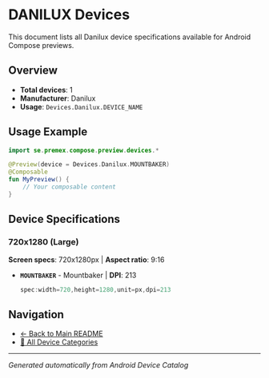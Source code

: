 # DANILUX Devices

This document lists all Danilux device specifications available for Android Compose previews.

## Overview

- **Total devices**: 1
- **Manufacturer**: Danilux
- **Usage**: `Devices.Danilux.DEVICE_NAME`

## Usage Example

```kotlin
import se.premex.compose.preview.devices.*

@Preview(device = Devices.Danilux.MOUNTBAKER)
@Composable
fun MyPreview() {
    // Your composable content
}
```

## Device Specifications

### 720x1280 (Large)

**Screen specs**: 720x1280px | **Aspect ratio**: 9:16

- **`MOUNTBAKER`** - Mountbaker | **DPI**: 213
  ```kotlin
  spec:width=720,height=1280,unit=px,dpi=213
  ```

## Navigation

- [← Back to Main README](../../README.md)
- [📱 All Device Categories](../README.md)

---
*Generated automatically from Android Device Catalog*
